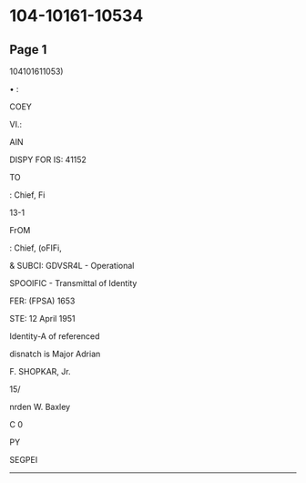 # 104-10161-10534

## Page 1

104101611053)

• :

COEY

VI.:

AIN

DISPY FOR IS: 41152

TO

: Chief, Fi

13-1

FrOM

: Chief, (oFIFi,

& SUBCI: GDVSR4L - Operational

SPOOIFIC - Transmittal of Identity

FER: (FPSA) 1653

STE: 12 April 1951

Identity-A of referenced

disnatch is Major Adrian

F. SHOPKAR, Jr.

15/

nrden W. Baxley

C 0

PY

SEGPEI

---

